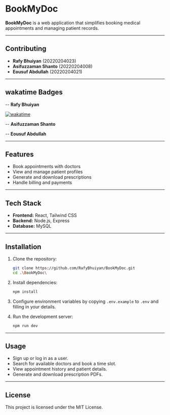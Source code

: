 # BookMyDoc

**BookMyDoc** is a web application that simplifies booking medical appointments and managing patient records.

---
## Contributing
 - **Rafy Bhuiyan** (20220204023)
 - **Asifuzzaman Shanto** (20220204008)
 - **Eousuf Abdullah** (20220204021)
---
## wakatime Badges
-- **Rafy Bhuiyan**

[![wakatime](https://wakatime.com/badge/user/fcea2923-047d-4b59-8b66-6e342e0673aa/project/ab70b96f-2698-4f2c-8ff3-d9eeb5463f88.svg)](https://wakatime.com/badge/user/fcea2923-047d-4b59-8b66-6e342e0673aa/project/ab70b96f-2698-4f2c-8ff3-d9eeb5463f88)

-- **Asifuzzaman Shanto**


-- **Eousuf Abdullah**


---
## Features

* Book appointments with doctors
* View and manage patient profiles
* Generate and download prescriptions
* Handle billing and payments

---

## Tech Stack

* **Frontend:** React, Tailwind CSS
* **Backend:** Node.js, Express
* **Database:** MySQL

---

## Installation

1. Clone the repository:

   ```bash
   git clone https://github.com/RafyBhuiyan/BookMyDoc.git
   cd .\BookMyDoc\
   ```
2. Install dependencies:

   ```bash
   npm install
   ```
3. Configure environment variables by copying `.env.example` to `.env` and filling in your details.
4. Run the development server:

   ```bash
   npm run dev
   ```


---

## Usage

* Sign up or log in as a user.
* Search for available doctors and book a time slot.
* View appointment history and patient details.
* Generate and download prescription PDFs.

---


## License

This project is licensed under the MIT License.
